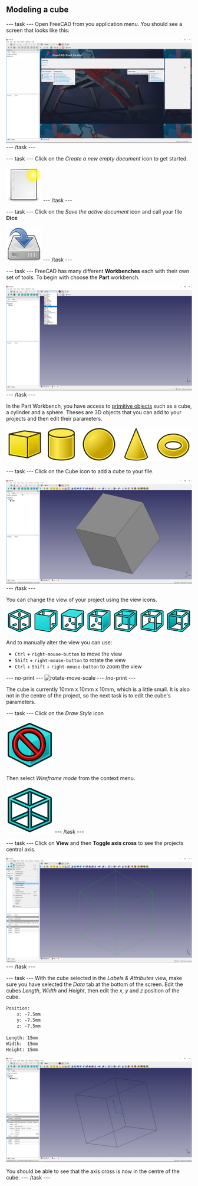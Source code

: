 ## Modeling a cube

--- task ---
Open FreeCAD from you application menu. You should see a screen that looks like this:

![FreeCAD user interface](images/freecad-interface.png)
--- /task ---

--- task ---
Click on the *Create a new empty document* icon to get started.

![document-new](images/document-new.png)
--- /task ---

--- task ---
Click on the *Save the active document* icon and call your file **Dice**

![document-save](images/document-save.png)
--- /task ---

--- task ---
FreeCAD has many different **Workbenches** each with their own set of tools. To begin with choose the **Part** workbench.

![Part Workbench](images/part-workbench.png)
--- /task ---


In the Part Workbench, you have access to [primitive objects](https://en.wikipedia.org/wiki/Geometric_primitive#Common_primitives) such as a cube, a cylinder and a sphere. Theses are 3D objects that you can add to your projects and then edit their parameters.

![primitives](images/primitives.png)

--- task ---
Click on the Cube icon to add a cube to your file.

![freecad-cube](images/freecad-cube.png)
--- /task ---

You can change the view of your project using the view icons.

![views](images/views.png)

And to manually alter the view you can use:

- `Ctrl` + `right-mouse-button` to move the view
- `Shift` + `right-mouse-button` to rotate the view
- `Ctrl` + `Shift` + `right-mouse-button` to zoom the view

--- no-print ---
![rotate-move-scale](images/rotate-move-scale.gif)
--- /no-print ---


The cube is currently 10mm x 10mm x 10mm, which is a little small. It is also not in the centre of the project, so the next task is to edit the cube's parameters.

--- task ---
Click on the *Draw Style* icon

![DrawStyleAsIs](images/DrawStyleAsIs.png)

Then select *Wireframe mode* from the context menu.

![DrawStyleWireFrame](images/DrawStyleWireFrame.png)
--- /task ---

--- task ---
Click on **View** and then **Toggle axis cross** to see the projects central axis.

![toggle-axis-cross](images/toggle-axis-cross.png)
--- /task ---

--- task ---
With the cube selected in the *Labels & Attributes* view, make sure you have selected the *Data* tab at the bottom of the screen. Edit the cubes *Length*, *Width* and *Height*, then edit the *x*, *y* and *z* position of the cube.

```
Position:
	x: -7.5mm
	y: -7.5mm
	z: -7.5mm

Length: 15mm
Width:  15mm
Height: 15mm
```

![edit-parameters_highlights](images/edit-parameters.png)

You should be able to see that the axis cross is now in the centre of the cube.
--- /task ---

